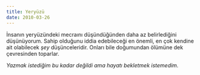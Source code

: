 ```yaml
---
title: Yeryüzü
date: 2010-03-26
---
```


İnsanın yeryüzündeki mecraını düşündüğünden daha az belirlediğini
düşünüyorum. Sahip olduğunu iddia edebileceği en önemli, en çok kendine
ait olabilecek *şey* düşünceleridir. Onları bile doğumundan ölümüne dek
çevresinden toparlar.

*Yazmak istediğim bu kadar değildi ama hayatı bekletmek istemedim.*
